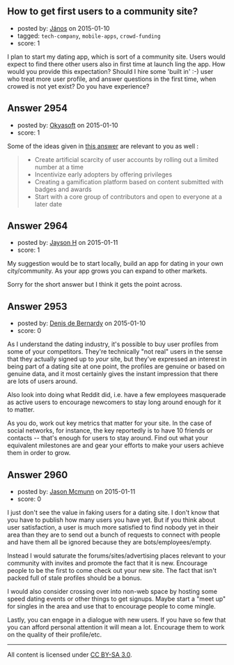 ## How to get first users to a community site?

- posted by: [János](https://stackexchange.com/users/85903/j-nos) on 2015-01-10
- tagged: `tech-company`, `mobile-apps`, `crowd-funding`
- score: 1

I plan to start my dating app, which is sort of a community site. Users would expect to find there other users also in first time at launch ling the app. How would you provide this expectation? Should I hire some 'built in' :-) user who treat more user profile, and answer questions in the first time, when crowed is not yet exist? Do you have experience?


## Answer 2954

- posted by: [Okyasoft](https://stackexchange.com/users/294248/okyasoft) on 2015-01-10
- score: 1

<p>Some of the ideas given in <a href="https://startups.stackexchange.com/a/1805/318">this answer</a> are relevant to you as well : </p>

<blockquote>
  <ul>
  <li>Create artificial scarcity of user accounts by rolling out a limited    number at a time </li>
  <li>Incentivize early adopters by offering privileges</li>
  <li>Creating a gamification platform based on content submitted with    badges and awards </li>
  <li>Start with a core group of contributors and open to    everyone at a later date</li>
  </ul>
</blockquote>



## Answer 2964

- posted by: [Jayson H](https://stackexchange.com/users/2970155/jayson-h) on 2015-01-11
- score: 1

My suggestion would be to start locally, build an app for dating in your own city/community. As your app grows you can expand to other markets.

Sorry for the short answer but I think it gets the point across.


## Answer 2953

- posted by: [Denis de Bernardy](https://stackexchange.com/users/182468/denis-de-bernardy) on 2015-01-10
- score: 0

As I understand the dating industry, it's possible to buy user profiles from some of your competitors. They're technically "not real" users in the sense that they actually signed up to *your* site, but they've expressed an interest in being part of a dating site at one point, the profiles are genuine or based on genuine data, and it most certainly gives the instant impression that there are lots of users around.

Also look into doing what Reddit did, i.e. have a few employees masquerade as active users to encourage newcomers to stay long around enough for it to matter.

As you do, work out key metrics that matter for your site. In the case of social networks, for instance, the key reportedly is to have 10 friends or contacts -- that's enough for users to stay around. Find out what your equivalent milestones are and gear your efforts to make your users achieve them in order to grow.


## Answer 2960

- posted by: [Jason Mcmunn](https://stackexchange.com/users/5429346/jason-mcmunn) on 2015-01-11
- score: 0

I just don't see the value in faking users for a dating site.  I don't know that you have to publish how many users you have yet.  But if you think about user satisfaction, a user is much more satisfied to find nobody yet in their area than they are to send out a bunch of requests to connect with people and have them all be ignored because they are bots/employees/empty.

Instead I would saturate the forums/sites/advertising places relevant to your community with invites and promote the fact that it is new.  Encourage people to be the first to come check out your new site. The fact that isn't packed full of stale profiles should be a bonus.

I would also consider crossing over into non-web space by hosting some speed dating events or other things to get signups.  Maybe start a "meet up" for singles in the area and use that to encourage people to come mingle.

Lastly, you can engage in a dialogue with new users.  If you have so few that you can afford personal attention it will mean a lot.  Encourage them to work on the quality of their profile/etc.  



---

All content is licensed under [CC BY-SA 3.0](https://creativecommons.org/licenses/by-sa/3.0/).
